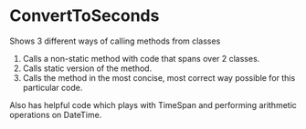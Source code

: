 # ConvertToSeconds

Shows 3 different ways of calling methods from classes
1. Calls a non-static method with code that spans over 2 classes.
2. Calls static version of the method.
3. Calls the method in the most concise, most correct way possible for this particular code.

Also has helpful code which plays with TimeSpan and performing arithmetic operations on DateTime. 

